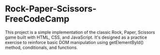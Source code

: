 # Rock-Paper-Scissors-FreeCodeCamp
This project is a simple implementation of the classic Rock, Paper, Scissors game built with HTML, CSS, and JavaScript. It's designed as a practice exercise to reinforce basic DOM manipulation using getElementById() method, conditionals, and functions.
